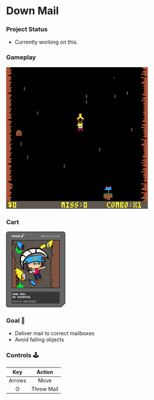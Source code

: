# Down Mail

### Project Status
- Currently working on this.

### Gameplay
![gameplay](https://github.com/sugarvoid/down-mail/blob/master/gameplay.gif)
<br>

### Cart
![cart](https://github.com/sugarvoid/down-mail/blob/master/down_mail.p8.png)


### Goal :dart:

-   Deliver mail to correct mailboxes
-   Avoid falling objects

### Controls :joystick:

|  Key   |   Action   |
| :----: | :--------: |
| Arrows |    Move    |
|   O    | Throw Mail |

